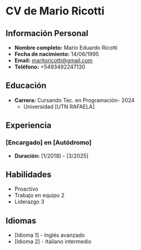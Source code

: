 # CV de Mario Ricotti   

## Información Personal
- **Nombre completo:** Mario Eduardo Ricotti
- **Fecha de nacimiento:** 14/06/1995
- **Email:** maritoricotti@gmail.com
- **Teléfono:** +5493492247130

## Educación
- **Carrera:** Cursando Tec. en Programación- 2024 
  - Universidad [UTN RAFAELA]
  
## Experiencia
### [Encargado] en [Autódromo]
- **Duración:** [1/2018] - [3/2025]




## Habilidades
- Proactivo
- Trabajo en equipo 2
- Liderazgo 3

## Idiomas
- [Idioma 1] -  Inglés avanzado
- [Idioma 2] - Italiano intermedio
